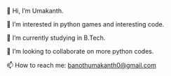  👋 Hi, I’m Umakanth.
 
 👀 I’m interested in python games and interesting code.
 
 🌱 I’m currently studying in B.Tech.
 
 💞️ I’m looking to collaborate on more python codes.
 
 📫 How to reach me: banothumakanth0@gmail.com
